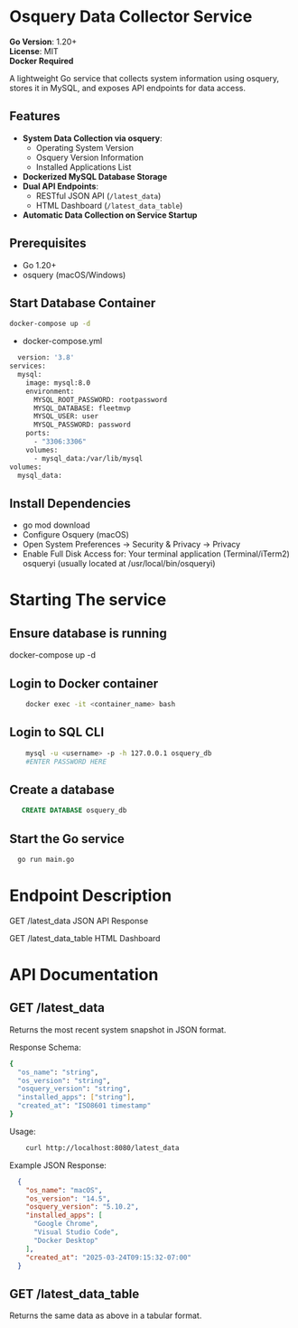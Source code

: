 # Osquery Data Collector Service

**Go Version**: 1.20+  
**License**: MIT  
**Docker Required**

A lightweight Go service that collects system information using osquery, stores it in MySQL, and exposes API endpoints for data access.

## Features

- **System Data Collection via osquery**:
  - Operating System Version
  - Osquery Version Information
  - Installed Applications List
- **Dockerized MySQL Database Storage**
- **Dual API Endpoints**:
  - RESTful JSON API (`/latest_data`)
  - HTML Dashboard (`/latest_data_table`)
- **Automatic Data Collection on Service Startup**

## Prerequisites
- Go 1.20+
- osquery (macOS/Windows)

## Start Database Container
``` bash
docker-compose up -d
```
- docker-compose.yml

``` bash
  version: '3.8'
services:
  mysql:
    image: mysql:8.0
    environment:
      MYSQL_ROOT_PASSWORD: rootpassword
      MYSQL_DATABASE: fleetmvp
      MYSQL_USER: user
      MYSQL_PASSWORD: password
    ports:
      - "3306:3306"
    volumes:
      - mysql_data:/var/lib/mysql
volumes:
  mysql_data:
```
## Install Dependencies
  - go mod download
  - Configure Osquery (macOS)
  - Open System Preferences → Security & Privacy → Privacy
  - Enable Full Disk Access for:
  Your terminal application (Terminal/iTerm2)
  osqueryi (usually located at /usr/local/bin/osqueryi)

# Starting The service
  ## Ensure database is running
  docker-compose up -d

  ## Login to Docker container
  
  ``` bash
      docker exec -it <container_name> bash
  ```
  ## Login to SQL CLI
  ``` bash
      mysql -u <username> -p -h 127.0.0.1 osquery_db
      #ENTER PASSWORD HERE
  ```  
  ## Create a database 
  ``` SQL
     CREATE DATABASE osquery_db 
  ```
  ## Start the Go service
  ```bash
    go run main.go
  ```
# Endpoint	Description

  GET /latest_data	JSON API Response
  
  GET /latest_data_table	HTML Dashboard
  

# API Documentation

  ## GET /latest_data
  
  Returns the most recent system snapshot in JSON format.
  
  Response Schema:
  ``` bash
  {
    "os_name": "string",
    "os_version": "string",
    "osquery_version": "string",
    "installed_apps": ["string"],
    "created_at": "ISO8601 timestamp"
  }
  ```
  Usage:
  ``` bash
      curl http://localhost:8080/latest_data                              
  ```

  Example JSON Response:
  ``` JSON
    {
      "os_name": "macOS",
      "os_version": "14.5",
      "osquery_version": "5.10.2",
      "installed_apps": [
        "Google Chrome",
        "Visual Studio Code",
        "Docker Desktop"
      ],
      "created_at": "2025-03-24T09:15:32-07:00"
    }
  ```
  ## GET /latest_data_table
  Returns the same data as above in a tabular format. 
